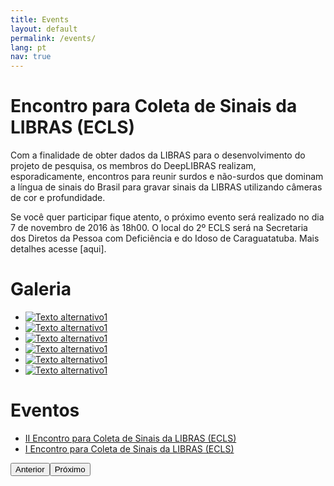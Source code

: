 ```yaml
---
title: Events
layout: default
permalink: /events/
lang: pt
nav: true
---
```

# Encontro para Coleta de Sinais da LIBRAS (ECLS)
Com a finalidade de obter dados da LIBRAS para o desenvolvimento do projeto de pesquisa, os membros do DeepLIBRAS realizam, esporadicamente, encontros para reunir surdos e não-surdos que dominam a língua de sinais do Brasil para gravar sinais da LIBRAS utilizando câmeras de cor e profundidade.

Se você quer participar fique atento, o próximo evento será realizado no dia 7 de novembro de 2016 às 18h00. O local do 2º ECLS será na Secretaria dos Diretos da Pessoa com Deficiência e do Idoso de Caraguatatuba. Mais detalhes acesse [aqui].

<div class="session gallery">
    <h1>Galeria</h1>
    <ul>
        <li><a href="../../images/gallery/1_ECSL_01.jpg" data-lightbox="ECSL-1" data-lightbox="gallery1"><img src="../../images/gallery/1_ECSL_01_thumb.png" alt="Texto alternativo1"></a></li>
        <li><a href="../../images/gallery/1_ECSL_02.jpg" data-lightbox="ECSL-1" data-lightbox="gallery1"><img src="../../images/gallery/1_ECSL_02_thumb.png" alt="Texto alternativo1"></a></li>
        <li><a href="../../images/gallery/1_ECSL_03.jpg" data-lightbox="ECSL-1" data-lightbox="gallery1"><img src="../../images/gallery/1_ECSL_03_thumb.png" alt="Texto alternativo1"></a></li>
        <li><a href="../../images/gallery/1_ECSL_04.jpg" data-lightbox="ECSL-1" data-lightbox="gallery1"><img src="../../images/gallery/1_ECSL_04_thumb.png" alt="Texto alternativo1"></a></li>
        <li><a href="../../images/gallery/1_ECSL_05.jpg" data-lightbox="ECSL-1" data-lightbox="gallery1"><img src="../../images/gallery/1_ECSL_05_thumb.png" alt="Texto alternativo1"></a></li>
        <li><a href="../../images/gallery/1_ECSL_06.jpg" data-lightbox="ECSL-1" data-lightbox="gallery1"><img src="../../images/gallery/1_ECSL_06_thumb.png" alt="Texto alternativo1"></a></li>
    </ul>
</div>

<div class="session list events">
    <h1>Eventos</h1>
    <ul>
    	<li><a href="#201602" accesskey="201602">II Encontro para Coleta de Sinais da LIBRAS (ECLS)</a></li>
        <li><a href="/events/ecls1" accesskey="201601">I Encontro para Coleta de Sinais da LIBRAS (ECLS)</a></li>
    </ul>
    <button class="eventsPrevious" onclick="eventsPreviousPage()">Anterior</button><button class="eventsNext next" onclick="eventsNextPage()">Próximo</button>
</div>
